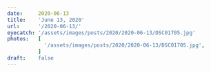 ```yaml
---
date:     2020-06-13
title:    'June 13, 2020'
url:      '/2020-06-13/'
eyecatch: '/assets/images/posts/2020/2020-06-13/DSC01705.jpg'
photos:   [
            '/assets/images/posts/2020/2020-06-13/DSC01705.jpg',
          ]
draft:    false
---
```

